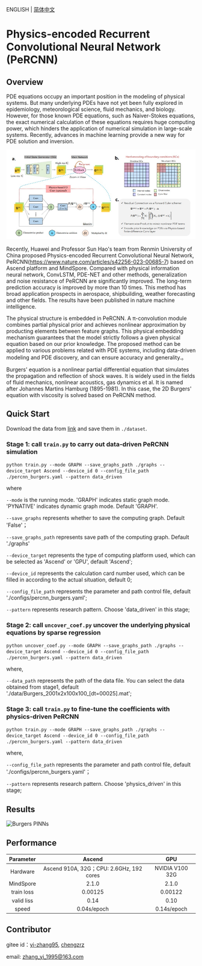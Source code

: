 ENGLISH | [简体中文](README_CN.md)

# Physics-encoded Recurrent Convolutional Neural Network (PeRCNN)

## Overview

PDE equations occupy an important position in the modeling of physical systems. But many underlying PDEs have not yet been fully explored in epidemiology, meteorological science, fluid mechanics, and biology. However, for those known PDE equations, such as Naiver-Stokes equations, the exact numerical calculation of these equations requires huge computing power, which hinders the application of numerical simulation in large-scale systems. Recently, advances in machine learning provide a new way for PDE solution and inversion.

![PeRCNN](images/percnn.jpg)

Recently, Huawei and Professor Sun Hao's team from Renmin University of China proposed Physics-encoded Recurrent Convolutional Neural Network, PeRCNN(https://www.nature.com/articles/s42256-023-00685-7) based on Ascend platform and MindSpore. Compared with physical information neural network, ConvLSTM, PDE-NET and other methods, generalization and noise resistance of PeRCNN are significantly improved. The long-term prediction accuracy is improved by more than 10 times. This method has broad application prospects in aerospace, shipbuilding, weather forecasting and other fields. The results have been published in nature machine intelligence.

The physical structure is embedded in PeRCNN. A π-convolution module combines partial physical prior and achieves nonlinear approximation by producting elements between feature graphs. This physical embedding mechanism guarantees that the model strictly follows a given physical equation based on our prior knowledge. The proposed method can be applied to various problems related with PDE systems, including data-driven modeling and PDE discovery, and can ensure accuracy and generality.。

Burgers' equation is a nonlinear partial differential equation that simulates the propagation and reflection of shock waves. It is widely used in the fields of fluid mechanics, nonlinear acoustics, gas dynamics et al. It is named after Johannes Martins Hamburg (1895-1981). In this case, the 2D Burgers' equation with viscosity is solved based on PeRCNN method.

## Quick Start

Download the data from [link](https://download.mindspore.cn/mindscience/mindflow/dataset/applications/data_mechanism_fusion/PeRCNN) and save them in `./dataset`.

### Stage 1: call `train.py` to carry out data-driven PeRCNN simulation

```shell
python train.py --mode GRAPH --save_graphs_path ./graphs --device_target Ascend --device_id 0 --config_file_path ./percnn_burgers.yaml --pattern data_driven
```

where

`--mode` is the running mode. 'GRAPH' indicates static graph mode. 'PYNATIVE' indicates dynamic graph mode. Default 'GRAPH'.

`--save_graphs` represents whether to save the computing graph. Default 'False'；

`--save_graphs_path` represents save path of the computing graph. Default './graphs'

`--device_target` represents the type of computing platform used, which can be selected as 'Ascend' or 'GPU', default 'Ascend';

`--device_id` represents the calculation card number used, which can be filled in according to the actual situation, default 0;

`--config_file_path` represents the parameter and path control file, default './configs/percnn_burgers.yaml';

`--pattern` represents research pattern. Choose 'data_driven' in this stage;

### Stage 2: call `uncover_coef.py` uncover the underlying physical equations by sparse regression

```shell
python uncover_coef.py --mode GRAPH --save_graphs_path ./graphs --device_target Ascend --device_id 0 --config_file_path ./percnn_burgers.yaml --pattern data_driven
```

where,

`--data_path` represents the path of the data file. You can select the data obtained from stage1, default './data/Burgers_2001x2x100x100_[dt=00025].mat';

### Stage 3: call `train.py` to fine-tune the coefficients with physics-driven PeRCNN

```shell
python train.py --mode GRAPH --save_graphs_path ./graphs --device_target Ascend --device_id 0 --config_file_path ./percnn_burgers.yaml --pattern data_driven
```

where,

`--config_file_path` represents the parameter and path control file, default './configs/percnn_burgers.yaml'；

`--pattern` represents research pattern. Choose 'physics_driven' in this stage;

## Results

![Burgers PINNs](images/results.gif)

## Performance

|        Parameter         |        Ascend               |    GPU       |
|:----------------------:|:--------------------------:|:---------------:|
|     Hardware         |     Ascend 910A, 32G；CPU: 2.6GHz, 192 cores      |      NVIDIA V100 32G       |
|     MindSpore   |        2.1.0             |      2.1.0       |
|        train loss      |        0.00125               |       0.00122      |
|        valid liss      |        0.14               |       0.10    |
|        speed          |     0.04s/epoch        |    0.14s/epoch  |

## Contributor

gitee id：[yi-zhang95](https://gitee.com/yi-zhang95), [chengzrz](https://gitee.com/chengzrz)

email: zhang_yi_1995@163.com